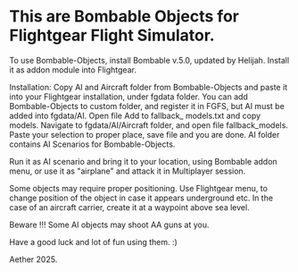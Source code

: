  This are Bombable Objects for Flightgear Flight Simulator. 
 ==========================================================


 To use Bombable-Objects, install Bombable v.5.0, updated by
  Helijah. Install it as addon module into Flightgear. 
  

 Installation: Copy AI and Aircraft folder from Bombable-Objects
  and paste it into your Flightgear installation, under fgdata 
  folder. You can add Bombable-Objects to custom folder, and 
  register it in FGFS, but AI must be added into fgdata/AI.
  Open file Add to fallback_ models.txt and copy models. Navigate
  to fgdata/AI/Aircraft folder, and open file fallback_models. 
  Paste your selection to proper place, save file and you are done. 
  AI folder contains AI Scenarios for Bombable-Objects. 


 Run it as AI scenario and bring it to your location, using 
  Bombable addon menu,  or use it as "airplane" and attack it
  in Multiplayer session.
  

 Some objects may require proper positioning. Use Flightgear menu, 
  to change position of the object in case it appears underground 
  etc. In the case of an aircraft carrier, create it at a waypoint 
  above sea level.
  
 Beware !!!  Some AI objects may shoot AA guns at you. 

 Have a good luck and lot of fun using them. :)




 Aether 2025.
